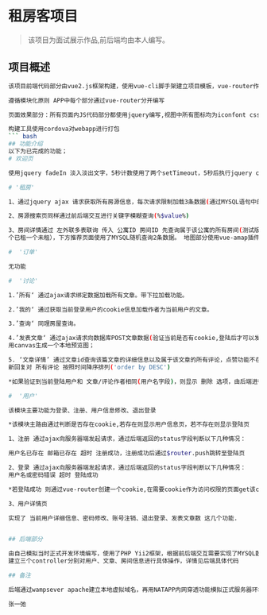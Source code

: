 # 租房客项目

> 该项目为面试展示作品,前后端均由本人编写。

## 项目概述

``` bash
该项目前端代码部分由vue2.js框架构建，使用vue-cli脚手架建立项目模板，vue-router作为单页面应用的路由跳转插件，由vue-cookie保存登陆cookie信息，

遵循模块化原则 APP中每个部分通过vue-router分开编写

页面效果部分：所有页面内JS代码部分都使用jquery编写,视图中所有图标均为iconfont css引入，同时采用vue2.js的UI框架 mint-ui 美化页面设计，地图部分引入了vue-amap

构建工具使用cordova对webapp进行打包
``` bash
## 功能介绍
以下为已完成的功能；
# 欢迎页

使用jquery fadeIn 淡入淡出文字，5秒计数使用了两个setTimeout，5秒后执行jquery css()方法改变visibilty:hidden

# '租房'

1、通过jquery ajax 请求获取所有房源信息，每次请求限制加载3条数据(通过MYSQL语句中的LIMIT OFFSET实现,拉至底部后继续加载

2、房源搜索页同样通过前后端交互进行关键字模糊查询(%$value%)

3、房间详情通过 左外联多表联询 传入 公寓ID 房间ID 先查询属于该公寓的所有房间(测试版每个公寓固定为两个房间),通过数据表中的status字段判断是否已租(测试版固定为一
个已租一个未租），下方推荐页面使用了MYSQL随机查询2条数据。 地图部分使用vue-amap插件，可以自动定位当前位置。

#  '订单'

无功能

#  '讨论'

1.’所有‘ 通过ajax请求绑定数据加载所有文章。带下拉加载功能。

2.’我的‘ 通过获取当前登录用户的cookie信息加载作者为当前用户的文章。

3.’查询‘ 同理房屋查询。

4.’发表文章‘ 通过ajax请求向数据库POST文章数据(验证当前是否有cookie,登陆后才可以发送)，图片部分使用了HTML5 FlieReader将上传的图片转化为base64图片流上传至后端,同时
用canvas生成一个本地预览图；

5. ‘文章详情’ 通过文章id查询该篇文章的详细信息以及属于该文章的所有评论，点赞功能不在赘述，点击回复该搂弹出回复框，使用了 jquery animate 实现动画效果，评论区点击最
新回复对 所有评论 按照时间降序排列('order by DESC')

*如果验证到当前登陆用户和 文章/评论作者相同(用户名字段)，则显示 删除 选项，由后端进行删除操作.

#  '用户'

该模块主要功能为登录、注册、用户信息修改、退出登录

*该模块主路由通过判断是否存在cookie,若存在则显示用户信息页，若不存在则显示登陆页

1、注册 通过ajax向服务器端发起请求，通过后端返回的status字段判断以下几种情况：

用户名已存在 邮箱已存在 超时 注册成功，注册成功后通过$router.push跳转至登陆页

2、登录 通过ajax向服务器端发起请求，通过后端返回的status字段判断以下几种情况：
用户名或密码错误 超时 登陆成功

*若登陆成功 则通过vue-router创建一个cookie,在需要cookie作为访问权限的页面get该cookie的信息

3、用户详情页

实现了 当前用户详细信息、密码修改、账号注销、退出登录、发表文章数 这几个功能.


## 后端部分

由自己模拟当时正式开发环境编写，使用了PHP Yii2框架，根据前后端交互需要实现了MYSQL数据库的 增 删 查 改功能。
建立三个controller分别对用户、文章、房间信息进行具体操作，详情见后端具体代码

## 备注

后端通过wampsever apache建立本地虚拟域名，再用NATAPP内网穿透功能模拟正式服务器环境。

张一弛
